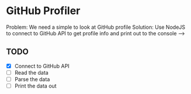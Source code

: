 # GitHub Profiler

Problem: We need a simple to look at GitHub profile
Solution: Use NodeJS to connect to GitHub API to get profile info and print out to the console -->

## TODO

- [x] Connect to GitHub API
- [ ] Read the data
- [ ] Parse the data
- [ ] Print the data out

